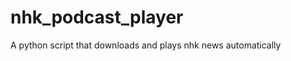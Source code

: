 nhk_podcast_player
==================

A python script that downloads and plays nhk news automatically
